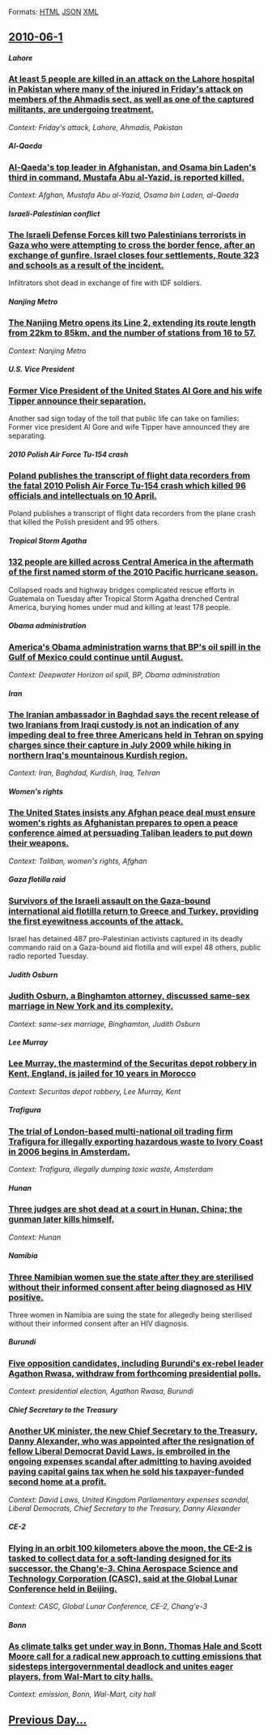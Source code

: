 
Formats: [HTML](2010/06/1/index.html)  [JSON](2010/06/1/index.json)  [XML](2010/06/1/index.xml)  

## [2010-06-1](/news/2010/06/1/index.md)

##### Lahore
### [At least 5 people are killed in an attack on the Lahore hospital in Pakistan where many of the injured in Friday's attack on members of the Ahmadis sect, as well as one of the captured militants, are undergoing treatment. ](/news/2010/06/1/at-least-5-people-are-killed-in-an-attack-on-the-lahore-hospital-in-pakistan-where-many-of-the-injured-in-friday-s-attack-on-members-of-the.md)
_Context: Friday's attack, Lahore, Ahmadis, Pakistan_

##### Al-Qaeda
### [Al-Qaeda's top leader in Afghanistan, and Osama bin Laden's third in command, Mustafa Abu al-Yazid, is reported killed. ](/news/2010/06/1/al-qaeda-s-top-leader-in-afghanistan-and-osama-bin-laden-s-third-in-command-mustafa-abu-al-yazid-is-reported-killed.md)
_Context: Afghan, Mustafa Abu al-Yazid, Osama bin Laden, al-Qaeda_

##### Israeli-Palestinian conflict
### [The Israeli Defense Forces kill two Palestinians terrorists in Gaza who were attempting to cross the border fence, after an exchange of gunfire. Israel closes four settlements, Route 323 and schools as a result of the incident. ](/news/2010/06/1/the-israeli-defense-forces-kill-two-palestinians-terrorists-in-gaza-who-were-attempting-to-cross-the-border-fence-after-an-exchange-of-gunf.md)
Infiltrators shot dead in exchange of fire with IDF soldiers.

##### Nanjing Metro
### [The Nanjing Metro opens its Line 2, extending its route length from 22km to 85km, and the number of stations from 16 to 57. ](/news/2010/06/1/the-nanjing-metro-opens-its-line-2-extending-its-route-length-from-22km-to-85km-and-the-number-of-stations-from-16-to-57.md)
_Context: Nanjing Metro_

##### U.S. Vice President
### [Former Vice President of the United States Al Gore and his wife Tipper announce their separation. ](/news/2010/06/1/former-vice-president-of-the-united-states-al-gore-and-his-wife-tipper-announce-their-separation.md)
Another sad sign today of the toll that public life can take on families: Former vice president Al Gore and wife Tipper have announced they are separating.

##### 2010 Polish Air Force Tu-154 crash
### [Poland publishes the transcript of flight data recorders from the fatal 2010 Polish Air Force Tu-154 crash which killed 96 officials and intellectuals on 10 April. ](/news/2010/06/1/poland-publishes-the-transcript-of-flight-data-recorders-from-the-fatal-2010-polish-air-force-tu-154-crash-which-killed-96-officials-and-int.md)
Poland publishes a transcript of flight data recorders from the plane crash that killed the Polish president and 95 others.

##### Tropical Storm Agatha
### [132 people are killed across Central America in the aftermath of the first named storm of the 2010 Pacific hurricane season. ](/news/2010/06/1/132-people-are-killed-across-central-america-in-the-aftermath-of-the-first-named-storm-of-the-2010-pacific-hurricane-season.md)
Collapsed roads and highway bridges complicated rescue efforts in Guatemala on Tuesday after Tropical Storm Agatha drenched Central America, burying homes under mud and killing at least 178 people.

##### Obama administration
### [America's Obama administration warns that BP's oil spill in the Gulf of Mexico could continue until August. ](/news/2010/06/1/america-s-obama-administration-warns-that-bp-s-oil-spill-in-the-gulf-of-mexico-could-continue-until-august.md)
_Context: Deepwater Horizon oil spill, BP, Obama administration_

##### Iran
### [The Iranian ambassador in Baghdad says the recent release of two Iranians from Iraqi custody is not an indication of any impeding deal to free three Americans held in Tehran on spying charges since their capture in July 2009 while hiking in northern Iraq's mountainous Kurdish region. ](/news/2010/06/1/the-iranian-ambassador-in-baghdad-says-the-recent-release-of-two-iranians-from-iraqi-custody-is-not-an-indication-of-any-impeding-deal-to-fr.md)
_Context: Iran, Baghdad, Kurdish, Iraq, Tehran_

##### Women's rights
### [The United States insists any Afghan peace deal must ensure women's rights as Afghanistan prepares to open a peace conference aimed at persuading Taliban leaders to put down their weapons. ](/news/2010/06/1/the-united-states-insists-any-afghan-peace-deal-must-ensure-women-s-rights-as-afghanistan-prepares-to-open-a-peace-conference-aimed-at-persu.md)
_Context: Taliban, women's rights, Afghan_

##### Gaza flotilla raid
### [Survivors of the Israeli assault on the Gaza-bound international aid flotilla return to Greece and Turkey, providing the first eyewitness accounts of the attack. ](/news/2010/06/1/survivors-of-the-israeli-assault-on-the-gaza-bound-international-aid-flotilla-return-to-greece-and-turkey-providing-the-first-eyewitness-ac.md)
Israel has detained 487 pro-Palestinian activists captured in its deadly commando raid on a Gaza-bound aid flotilla and will expel 48 others, public radio reported Tuesday.

##### Judith Osburn
### [Judith Osburn, a Binghamton attorney, discussed same-sex marriage in New York and its complexity. ](/news/2010/06/1/judith-osburn-a-binghamton-attorney-discussed-same-sex-marriage-in-new-york-and-its-complexity.md)
_Context: same-sex marriage, Binghamton, Judith Osburn_

##### Lee Murray
### [Lee Murray, the mastermind of the Securitas depot robbery in Kent, England, is jailed for 10 years in Morocco ](/news/2010/06/1/lee-murray-the-mastermind-of-the-securitas-depot-robbery-in-kent-england-is-jailed-for-10-years-in-morocco.md)
_Context: Securitas depot robbery, Lee Murray, Kent_

##### Trafigura
### [The trial of London-based multi-national oil trading firm Trafigura for illegally exporting hazardous waste to Ivory Coast in 2006 begins in Amsterdam. ](/news/2010/06/1/the-trial-of-london-based-multi-national-oil-trading-firm-trafigura-for-illegally-exporting-hazardous-waste-to-ivory-coast-in-2006-begins-in.md)
_Context: Trafigura, illegally dumping toxic waste, Amsterdam_

##### Hunan
### [Three judges are shot dead at a court in Hunan, China; the gunman later kills himself. ](/news/2010/06/1/three-judges-are-shot-dead-at-a-court-in-hunan-china-the-gunman-later-kills-himself.md)
_Context: Hunan_

##### Namibia
### [Three Namibian women sue the state after they are sterilised without their informed consent after being diagnosed as HIV positive. ](/news/2010/06/1/three-namibian-women-sue-the-state-after-they-are-sterilised-without-their-informed-consent-after-being-diagnosed-as-hiv-positive.md)
Three women in Namibia are suing the state for allegedly being sterilised without their informed consent after an HIV diagnosis.

##### Burundi
### [Five opposition candidates, including Burundi's ex-rebel leader Agathon Rwasa, withdraw from forthcoming presidential polls. ](/news/2010/06/1/five-opposition-candidates-including-burundi-s-ex-rebel-leader-agathon-rwasa-withdraw-from-forthcoming-presidential-polls.md)
_Context: presidential election, Agathon Rwasa, Burundi_

##### Chief Secretary to the Treasury
### [Another UK minister, the new Chief Secretary to the Treasury, Danny Alexander, who was appointed after the resignation of fellow Liberal Democrat David Laws, is embroiled in the ongoing expenses scandal after admitting to having avoided paying capital gains tax when he sold his taxpayer-funded second home at a profit. ](/news/2010/06/1/another-uk-minister-the-new-chief-secretary-to-the-treasury-danny-alexander-who-was-appointed-after-the-resignation-of-fellow-liberal-dem.md)
_Context: David Laws, United Kingdom Parliamentary expenses scandal, Liberal Democrats, Chief Secretary to the Treasury, Danny Alexander_

##### CE-2
### [Flying in an orbit 100 kilometers above the moon, the CE-2 is tasked to collect data for a soft-landing designed for its successor, the Chang'e-3. China Aerospace Science and Technology Corporation (CASC), said at the Global Lunar Conference held in Beijing. ](/news/2010/06/1/flying-in-an-orbit-100-kilometers-above-the-moon-the-ce-2-is-tasked-to-collect-data-for-a-soft-landing-designed-for-its-successor-the-chan.md)
_Context: CASC, Global Lunar Conference, CE-2, Chang'e-3_

##### Bonn
### [As climate talks get under way in Bonn, Thomas Hale and Scott Moore call for a radical new approach to cutting emissions that sidesteps intergovernmental deadlock and unites eager players, from Wal-Mart to city halls. ](/news/2010/06/1/as-climate-talks-get-under-way-in-bonn-thomas-hale-and-scott-moore-call-for-a-radical-new-approach-to-cutting-emissions-that-sidesteps-inte.md)
_Context: emission, Bonn, Wal-Mart, city hall_

## [Previous Day...](/news/2010/05/31/index.md)


